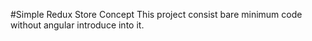 #Simple Redux Store Concept
This project consist bare minimum code without angular introduce into it.